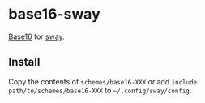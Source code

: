 # base16-sway

[Base16](http://chriskempson.com/projects/base16) for [sway](https://swaywm.org).

## Install

Copy the contents of `schemes/base16-XXX` *or* add `include path/to/schemes/base16-XXX` to `~/.config/sway/config`.
